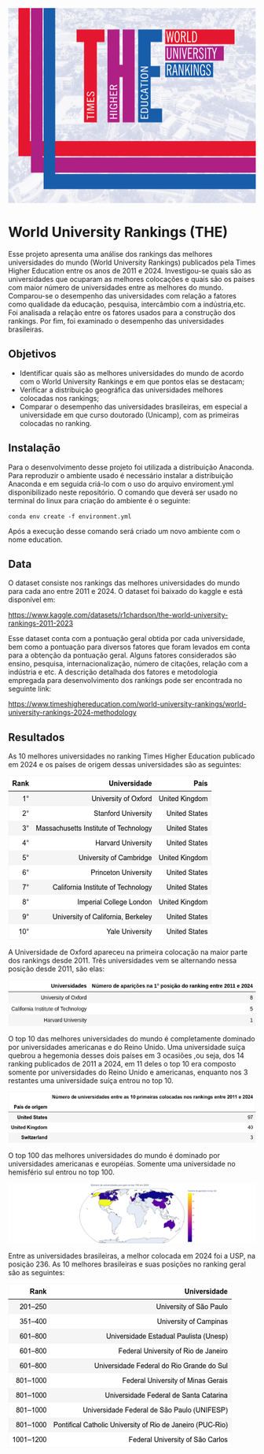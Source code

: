 <img src=https://github.com/RodolfoPCruz/education_analysis/blob/master/Times%20Higher%20Education/images/capa_THE.jpg width=1584 height=396>

# World University Rankings (THE)

Esse projeto apresenta uma análise dos rankings das melhores universidades do mundo (World University Rankings) publicados pela Times Higher Education entre os anos de 2011 e 2024. Investigou-se quais são as universidades que ocuparam as melhores colocações e quais são os países com maior número de universidades entre as melhores do mundo. Comparou-se o desempenho das universidades com relação a fatores como qualidade da educação, pesquisa, intercâmbio com a indústria,etc. Foi analisada a relação entre os fatores usados para a construção dos rankings. Por fim, foi examinado o desempenho das universidades brasileiras.

## Objetivos
- Identificar quais são as melhores universidades do mundo de acordo com o World University Rankings  e em que pontos elas se destacam;
- Verificar a distribuição geográfica das universidades melhores colocadas nos rankings;
- Comparar o desempenho das universidades brasileiras, em especial a universidade em que curso doutorado (Unicamp), com as primeiras colocadas no ranking.

## Instalação 

Para o desenvolvimento desse projeto foi utilizada a distribuição Anaconda. Para reproduzir o ambiente usado é necessário instalar a distribuição Anaconda e em seguida criá-lo com o uso do arquivo enviroment.yml disponibilizado neste repositório. O comando que deverá ser usado no terminal do linux para criação do ambiente é o seguinte:

`conda env create -f environment.yml`

Após a execução desse comando será criado um novo ambiente com o nome education.

## Data

O dataset consiste nos rankings das melhores universidades do mundo para cada ano entre 2011 e 2024. O dataset foi baixado do kaggle e está disponível em:

https://www.kaggle.com/datasets/r1chardson/the-world-university-rankings-2011-2023

Esse dataset conta com a pontuação geral obtida por cada universidade, bem como a pontuação para diversos fatores que foram levados em conta para a obtenção da pontuação geral. Alguns fatores considerados são ensino, pesquisa, internacionalização, número de citações, relação com a indústria e etc. A descrição detalhada dos fatores e metodologia empregada para desenvolvimento dos rankings pode ser encontrada no seguinte link:

https://www.timeshighereducation.com/world-university-rankings/world-university-rankings-2024-methodology 

## Resultados

As 10 melhores universidades no ranking Times Higher Education publicado em 2024 e os países de origem dessas universidades são as seguintes:

![](https://github.com/RodolfoPCruz/education_analysis/blob/master/Times%20Higher%20Education/images/top10_2024.png)

A Universidade de Oxford apareceu na primeira colocação na maior parte dos rankings desde 2011. Três universidades vem se alternando nessa posição desde 2011, são elas:

![](https://github.com/RodolfoPCruz/education_analysis/blob/master/Times%20Higher%20Education/images/aparicoes_em_primeiro.png)

O top 10 das melhores universidades do mundo é completamente dominado por universidades americanas e do Reino Unido. Uma universidade suíça quebrou a hegemonia desses dois países em 3 ocasiões ,ou seja, dos 14 ranking publicados de 2011 a 2024, em 11 deles o top 10 era composto somente por universidades do Reino Unido e americanas, enquanto nos 3 restantes uma universidade suíça entrou no top 10.



![](https://github.com/RodolfoPCruz/education_analysis/blob/master/Times%20Higher%20Education/images/paises_top10.png)



O top 100 das melhores universidades do mundo é dominado por universidades americanas e européias. Somente uma universidade no hemisfério sul entrou no top 100.



![](https://github.com/RodolfoPCruz/education_analysis/blob/master/Times%20Higher%20Education/images/map_top_100.png)

Entre as universidades brasileiras, a melhor colocada em 2024 foi a USP, na posição 236. As 10 melhores brasileiras e suas posições no ranking geral são as seguintes:

![](https://github.com/RodolfoPCruz/education_analysis/blob/master/Times%20Higher%20Education/images/top_brsileiras.png)



